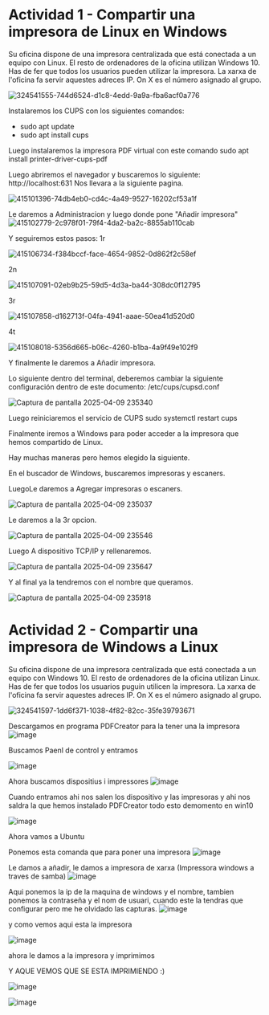 # Actividad 1 - Compartir una impresora de Linux en Windows

Su oficina dispone de una impresora centralizada que está conectada a un equipo con Linux. El resto de ordenadores de la oficina utilizan Windows 10. Has de fer que todos los usuarios pueden utilizar la impresora. La xarxa de l'oficina fa servir aquestes adreces IP. On X es el número asignado al grupo.

![324541555-744d6524-d1c8-4edd-9a9a-fba6acf0a776](https://github.com/user-attachments/assets/aafd8c7f-c9a2-4721-b7ca-236923b575ee)


Instalaremos los CUPS con los siguientes comandos: 
- sudo apt update
- sudo apt install cups

Luego instalaremos la impresora PDF virtual con este comando
sudo apt install printer-driver-cups-pdf

Luego abriremos el navegador y buscaremos lo siguiente: http://localhost:631
Nos llevara a la siguiente pagina.

![415101396-74db4eb0-cd4c-4a49-9527-16202cf53a1f](https://github.com/user-attachments/assets/c84edcb7-bec1-4174-ae39-c628ce9e19c9)

Le daremos a Administracion y luego donde pone "Añadir impresora"
![415102779-2c978f01-79f4-4da2-ba2c-8855ab110cab](https://github.com/user-attachments/assets/0a419881-7dd2-403f-9339-d99ceb0bd2b6)

Y seguiremos estos pasos:
1r

![415106734-f384bccf-face-4654-9852-0d862f2c58ef](https://github.com/user-attachments/assets/52e3acda-f683-4903-8ce0-55da7796af59)

2n

![415107091-02eb9b25-59d5-4d3a-ba44-308dc0f12795](https://github.com/user-attachments/assets/c2283118-212a-4a05-a7dc-63e9a1b419e8)

3r

![415107858-d162713f-04fa-4941-aaae-50ea41d520d0](https://github.com/user-attachments/assets/974ddedd-5652-4356-ad01-932430099d32)

4t

![415108018-5356d665-b06c-4260-b1ba-4a9f49e102f9](https://github.com/user-attachments/assets/8c6c1049-c40f-44db-8490-28f72579e1d6)

Y finalmente le daremos a Añadir impresora.

Lo siguiente dentro del terminal, deberemos cambiar la siguiente configuración dentro de este documento: /etc/cups/cupsd.conf

![Captura de pantalla 2025-04-09 235340](https://github.com/user-attachments/assets/c1175781-4422-46c2-9e71-312176cb7b13)




Luego reiniciaremos el servicio de CUPS
sudo systemctl restart cups

Finalmente iremos a Windows para poder acceder a la impresora que hemos compartido de Linux.

Hay muchas maneras pero hemos elegido la siguiente.

En el buscador de Windows, buscaremos impresoras y escaners.

LuegoLe daremos a Agregar  impresoras o escaners.

![Captura de pantalla 2025-04-09 235037](https://github.com/user-attachments/assets/135f77ff-e405-4de3-ada7-85dbf28bb7c2)

Le daremos a la 3r opcion.

![Captura de pantalla 2025-04-09 235546](https://github.com/user-attachments/assets/d8bce94d-443c-4e72-82a0-88892962cb2c)

Luego A dispositivo TCP/IP y rellenaremos.

![Captura de pantalla 2025-04-09 235647](https://github.com/user-attachments/assets/ef8f9bfa-1729-476f-8507-2f1fcb99a66a)

Y al final ya la tendremos con el nombre que queramos.

![Captura de pantalla 2025-04-09 235918](https://github.com/user-attachments/assets/22cac0fd-db63-474c-ad53-a46f80b5a9bb)


# Actividad 2 - Compartir una impresora de Windows a Linux

Su oficina dispone de una impresora centralizada que está conectada a un equipo con Windows 10. El resto de ordenadores de la oficina utilizan Linux. Has de fer que todos los usuarios puguin utilicen la impresora. La xarxa de l'oficina fa servir aquestes adreces IP. On X es el número asignado al grupo.

![324541597-1dd6f371-1038-4f82-82cc-35fe39793671](https://github.com/user-attachments/assets/082c22f0-a80b-4bed-9b15-3a87bcb35849)


Descargamos en programa PDFCreator para la tener una la impresora 
![image](https://github.com/user-attachments/assets/a5e08a99-c006-4064-84bb-27f112724d6f)

Buscamos Paenl de control y entramos


![image](https://github.com/user-attachments/assets/f6f50a19-0f01-4641-952a-452b7ebe7d5b)

Ahora buscamos dispositius i impressores
![image](https://github.com/user-attachments/assets/8a67b088-939a-4dc7-b915-cb6108a89dc3)

Cuando entramos ahi nos salen los dispositivo y las impresoras y ahi nos saldra la que hemos instalado  PDFCreator todo esto demomento en win10

![image](https://github.com/user-attachments/assets/0017cb05-6dcf-4b1d-add0-46912bd85ffe)

Ahora vamos a Ubuntu

Ponemos esta comanda que para poner una impresora
![image](https://github.com/user-attachments/assets/f86e70b6-ba49-4068-b505-2930aa66b09f)


Le damos a añadir, le damos a impresora de xarxa (Impressora windows a traves de samba) 
![image](https://github.com/user-attachments/assets/be1b8465-0f34-48b4-9be9-fd56e1158093)

Aqui ponemos la ip de la maquina de windows y el nombre, tambien ponemos la contraseña y el nom de usuari, cuando este la tendras que configurar pero me he olvidado las capturas.
![image](https://github.com/user-attachments/assets/4bda1906-0951-4615-8023-b77a56ef289e)

y como vemos aqui esta la impresora 


![image](https://github.com/user-attachments/assets/68684a1c-b7ad-4a73-949e-769cfaca58de)




 ahora le damos a la impresora y imprimimos 
 
 Y AQUE VEMOS QUE SE ESTA IMPRIMIENDO :)

 ![image](https://github.com/user-attachments/assets/f85e359c-761f-4cd2-ba10-c123f23e9a78)

![image](https://github.com/user-attachments/assets/f0c3b4d2-efc5-4b72-8ffa-75fb68ab4af5)
